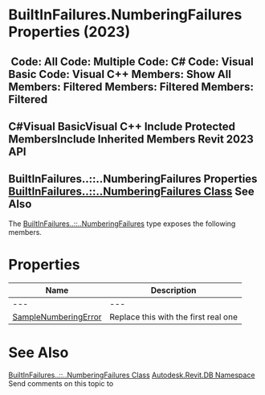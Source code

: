 # BuiltInFailures.NumberingFailures Properties (2023)

﻿
 Code: All Code: Multiple Code: C# Code: Visual Basic Code: Visual C++  Members: Show All Members: Filtered Members: Filtered Members: Filtered   
---  
C#Visual BasicVisual C++
Include Protected MembersInclude Inherited Members
Revit 2023 API  
---  
BuiltInFailures..::..NumberingFailures Properties  
[BuiltInFailures..::..NumberingFailures Class](fd65afe4-a7c9-f81b-4d02-fb09b5dabc3a.md "BuiltInFailures.NumberingFailures Class") See Also  
---  
The [BuiltInFailures..::..NumberingFailures](fd65afe4-a7c9-f81b-4d02-fb09b5dabc3a.md "BuiltInFailures.NumberingFailures Class") type exposes the following members.
# Properties
| Name | Description |
| --- | --- |
| --- | --- | --- |
| [SampleNumberingError](45657f09-0d84-e959-1465-be2fa772f15c.md "SampleNumberingError Property") | Replace this with the first real one |

# See Also
[BuiltInFailures..::..NumberingFailures Class](fd65afe4-a7c9-f81b-4d02-fb09b5dabc3a.md "BuiltInFailures.NumberingFailures Class")
[Autodesk.Revit.DB Namespace](87546ba7-461b-c646-cbb1-2cb8f5bff8b2.md "Autodesk.Revit.DB Namespace")
Send comments on this topic to 